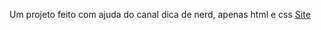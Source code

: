 Um projeto feito com ajuda do canal dica de nerd, apenas html e css
[Site](https://avengersprojeto.netlify.app/)
